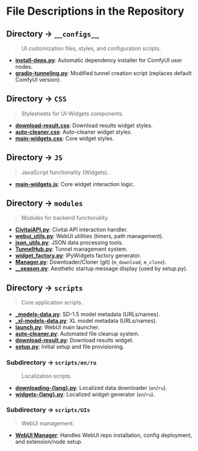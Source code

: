 # File Descriptions in the Repository

## Directory -> `__configs__`
> UI customization files, styles, and configuration scripts.
- **[install-deps.py](../__configs__/ComfyUI/install-deps.py)**: Automatic dependency installer for ComfyUI user nodes.
- **[gradio-tunneling.py](../__configs__/ComfyUI/gradio-tunneling.py)**: Modified tunnel creation script (replaces default ComfyUI version).

## Directory -> `CSS`
> Stylesheets for UI-Widgets components.
- **[download-result.css](../CSS/download-result.css)**: Download results widget styles.
- **[auto-cleaner.css](../CSS/auto-cleaner.css)**: Auto-cleaner widget styles.
- **[main-widgets.css](../CSS/main-widgets.css)**: Core widget styles.

## Directory -> `JS`
> JavaScript functionality (Widgets).
- **[main-widgets.js](../JS/main-widgets.js)**: Core widget interaction logic.

## Directory -> `modules`
> Modules for backend functionality.
- **[CivitaiAPI.py](../modules/CivitaiAPI.py)**: Civitai API interaction handler.
- **[webui_utils.py](../modules/webui_utils.py)**: WebUI utilities (timers, path management).
- **[json_utils.py](../modules/json_utils.py)**: JSON data processing tools.
- **[TunnelHub.py](../modules/TunnelHub.py)**: Tunnel management system.
- **[widget_factory.py](../modules/widget_factory.py)**: IPyWidgets factory generator.
- **[Manager.py](../modules/Manager.py)**: Downloader/Cloner (git) (`m_download`, `m_clone`).
- **[__season.py](../modules/__season.py)**: Aesthetic startup message display (used by setup.py).

## Directory -> `scripts`
> Core application scripts.
- **[_models-data.py](../scripts/_models-data.py)**: SD-1.5 model metadata (URLs/names).
- **[_xl-models-data.py](../scripts/_xl-models-data.py)**: XL model metadata (URLs/names).
- **[launch.py](../scripts/launch.py)**: WebUI main launcher.
- **[auto-cleaner.py](../scripts/auto-cleaner.py)**: Automated file cleanup system.
- **[download-result.py](../scripts/download-result.py)**: Download results widget.
- **[setup.py](../scripts/setup.py)**: Initial setup and file provisioning.

### Subdirectory -> `scripts/en/ru`
> Localization scripts.
- **[downloading-{lang}.py](../scripts/en/downloading-en.py)**: Localized data downloader (`en`/`ru`).
- **[widgets-{lang}.py](../scripts/en/widgets-en.py)**: Localized widget generator (`en`/`ru`).

### Subdirectory -> `scripts/UIs`
> WebUI management.
- **[WebUI Manager](../scripts/UIs/)**: Handles WebUI repo installation, config deployment, and extension/node setup.